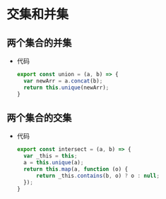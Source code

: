 # 交集和并集

## 两个集合的并集

- 代码

    ```js
    export const union = (a, b) => {
      var newArr = a.concat(b);
      return this.unique(newArr);
    }
    ```

## 两个集合的交集

- 代码

    ```js
    export const intersect = (a, b) => {
      var _this = this;
      a = this.unique(a);
      return this.map(a, function (o) {
          return _this.contains(b, o) ? o : null;
      });
    }
    ```
